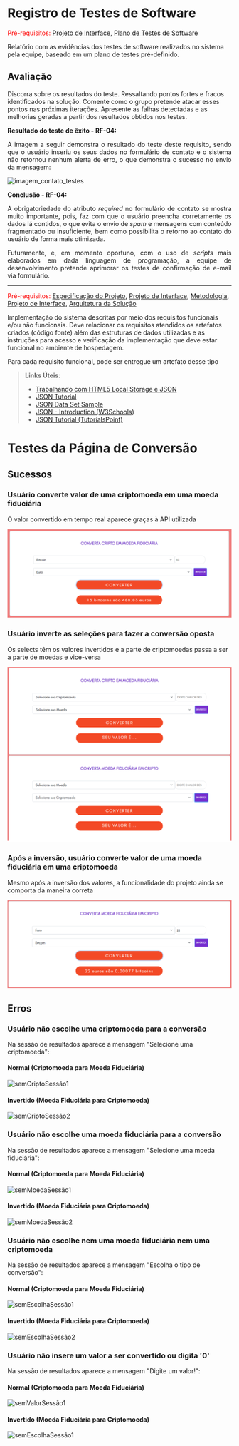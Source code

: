 # Registro de Testes de Software

<span style="color:red">Pré-requisitos: <a href="3-Projeto de Interface.md"> Projeto de Interface</a></span>, <a href="8-Plano de Testes de Software.md"> Plano de Testes de Software</a>

Relatório com as evidências dos testes de software realizados no sistema pela equipe, baseado em um plano de testes pré-definido.

## Avaliação

Discorra sobre os resultados do teste. Ressaltando pontos fortes e fracos identificados na solução. Comente como o grupo pretende atacar esses pontos nas próximas iterações. Apresente as falhas detectadas e as melhorias geradas a partir dos resultados obtidos nos testes.

<p align="justify"> <b>Resultado do teste de êxito - RF-04:</b></p>
<p align="justify"> A imagem a seguir demonstra o resultado do teste deste requisito, sendo que o usuário inseriu os seus dados no formulário de contato e o sistema não retornou nenhum alerta de erro, o que demonstra o sucesso no envio da mensagem:</p>

<img width="500" alt="imagem_contato_testes" src="https://user-images.githubusercontent.com/103080346/173123471-8a5e2695-fcc5-4c69-83cb-f6366c320b68.png">

<p align="justify"> <b>Conclusão - RF-04:</b></p>
<p align="justify"> A obrigatoriedade do atributo <i>required</i> no formulário de contato se mostra muito importante, pois, faz com que o usuário preencha corretamente os dados lá contidos, o que evita o envio de <i>spam</i> e mensagens com conteúdo fragmentado ou insuficiente, bem como possibilita o retorno ao contato do usuário de forma mais otimizada.</p>
<p align="justify"> Futuramente, e, em momento oportuno, com o uso de <i>scripts</i> mais elaborados em dada linguagem de programação, a equipe de desenvolvimento pretende aprimorar os testes de confirmação de e-mail via formulário.</p>

<hr>

<span style="color:red">Pré-requisitos: <a href="2-Especificação do Projeto.md"> Especificação do Projeto</a></span>, <a href="3-Projeto de Interface.md"> Projeto de Interface</a>, <a href="4-Metodologia.md"> Metodologia</a>, <a href="3-Projeto de Interface.md"> Projeto de Interface</a>, <a href="5-Arquitetura da Solução.md"> Arquitetura da Solução</a>

Implementação do sistema descritas por meio dos requisitos funcionais e/ou não funcionais. Deve relacionar os requisitos atendidos os artefatos criados (código fonte) além das estruturas de dados utilizadas e as instruções para acesso e verificação da implementação que deve estar funcional no ambiente de hospedagem.

Para cada requisito funcional, pode ser entregue um artefato desse tipo

> **Links Úteis**:
>
> - [Trabalhando com HTML5 Local Storage e JSON](https://www.devmedia.com.br/trabalhando-com-html5-local-storage-e-json/29045)
> - [JSON Tutorial](https://www.w3resource.com/JSON)
> - [JSON Data Set Sample](https://opensource.adobe.com/Spry/samples/data_region/JSONDataSetSample.html)
> - [JSON - Introduction (W3Schools)](https://www.w3schools.com/js/js_json_intro.asp)
> - [JSON Tutorial (TutorialsPoint)](https://www.tutorialspoint.com/json/index.htm)

# Testes da Página de Conversão

## Sucessos

### Usuário converte valor de uma criptomoeda em uma moeda fiduciária

O valor convertido em tempo real aparece graças à API utilizada

![semCriptoSessão1](img/Testes/Conversor/Sucesso%20Cripto%20para%20Moeda.png)

### Usuário inverte as seleções para fazer a conversão oposta

Os selects têm os valores invertidos e a parte de criptomoedas passa a ser a parte de moedas e vice-versa

![semCriptoSessão1](img/Testes/Conversor/Bot%C3%A3o%20Invers%C3%A3o.png)

### Após a inversão, usuário converte valor de uma moeda fiduciária em uma criptomoeda

Mesmo após a inversão dos valores, a funcionalidade do projeto ainda se comporta da maneira correta

![semCriptoSessão1](img/Testes/Conversor/Sucesso%20Moeda%20para%20Cripto.png)

## Erros

### Usuário não escolhe uma criptomoeda para a conversão

Na sessão de resultados aparece a mensagem "Selecione uma criptomoeda":

#### Normal (Criptomoeda para Moeda Fiduciária)

![semCriptoSessão1](img/Testes/Conversor/semCripto-primeiraSess%C3%A3o.png)

#### Invertido (Moeda Fiduciária para Criptomoeda)

![semCriptoSessão2](img/Testes/Conversor/semCripto%20-%20segunda%20sess%C3%A3o.png)

### Usuário não escolhe uma moeda fiduciária para a conversão

Na sessão de resultados aparece a mensagem "Selecione uma moeda fiduciária":

#### Normal (Criptomoeda para Moeda Fiduciária)

![semMoedaSessão1](img/Testes/Conversor/semMoeda-primeiraSess%C3%A3o.png)

#### Invertido (Moeda Fiduciária para Criptomoeda)

![semMoedaSessão2](img/Testes/Conversor/semMoeda-segundaSess%C3%A3o.png)

### Usuário não escolhe nem uma moeda fiduciária nem uma criptomoeda

Na sessão de resultados aparece a mensagem "Escolha o tipo de conversão":

#### Normal (Criptomoeda para Moeda Fiduciária)

![semEscolhaSessão1](img/Testes/Conversor/semEscolha-primeiraSess%C3%A3o.png)

#### Invertido (Moeda Fiduciária para Criptomoeda)

![semEscolhaSessão2](img/Testes/Conversor/semEscolha-segundaSess%C3%A3o.png)

### Usuário não insere um valor a ser convertido ou digita '0'

Na sessão de resultados aparece a mensagem "Digite um valor!":

#### Normal (Criptomoeda para Moeda Fiduciária)

![semValorSessão1](img/Testes/Conversor/semValor-primeiraSess%C3%A3o.png)

#### Invertido (Moeda Fiduciária para Criptomoeda)

![semEscolhaSessão1](img/Testes/Conversor/semValor-segundaSess%C3%A3o.png)
